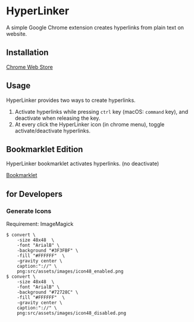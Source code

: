 # HyperLinker

A simple Google Chrome extension creates hyperlinks from plain text on website.

## Installation

[Chrome Web Store][]

## Usage

HyperLinker provides two ways to create hyperlinks.

1.  Activate hyperlinks while pressing `ctrl` key (macOS: `command` key), and deactivate when releasing the key.
2.  At every click the HyperLinker icon (in chrome menu), toggle activate/deactivate hyperlinks.

## Bookmarklet Edition

HyperLinker bookmarklet activates hyperlinks. (no deactivate)

[Bookmarklet][]

## for Developers

### Generate Icons

Requirement: ImageMagick

```console
$ convert \
    -size 48x48  \
    -font "ArialB" \
    -background "#3F3FBF" \
    -fill "#FFFFFF"  \
    -gravity center \
    caption:"://" \
    png:src/assets/images/icon48_enabled.png
$ convert \
    -size 48x48  \
    -font "ArialB" \
    -background "#72728C" \
    -fill "#FFFFFF"  \
    -gravity center \
    caption:"://" \
    png:src/assets/images/icon48_disabled.png
```

[chrome web store]: https://chrome.google.com/webstore/detail/hyperlinker/ipbklljhldnlobbmnjaalbebbahamcmk
[bookmarklet]: ./hyperlinker.bookmarklet
